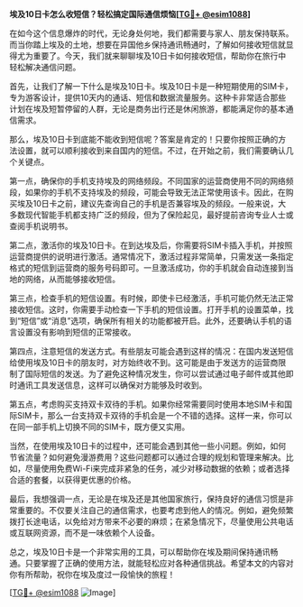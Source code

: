 **埃及10日卡怎么收短信？轻松搞定国际通信烦恼[[TG💪+ @esim1088](https://t.me/s/esim1088)]**

在如今这个信息爆炸的时代，无论身处何地，我们都需要与家人、朋友保持联系。而当你踏上埃及的土地，想要在异国他乡保持通讯畅通时，了解如何接收短信就显得尤为重要了。今天，我们就来聊聊埃及10日卡如何接收短信，帮助你在旅行中轻松解决通信问题。

首先，让我们了解一下什么是埃及10日卡。埃及10日卡是一种短期使用的SIM卡，专为游客设计，提供10天内的通话、短信和数据流量服务。这种卡非常适合那些计划在埃及短暂停留的人群，无论是商务出行还是休闲旅游，都能满足你的基本通信需求。

那么，埃及10日卡到底能不能收到短信呢？答案是肯定的！只要你按照正确的方法设置，就可以顺利接收到来自国内的短信。不过，在开始之前，我们需要确认几个关键点。

第一点，确保你的手机支持埃及的网络频段。不同国家的运营商使用不同的网络频段，如果你的手机不支持埃及的频段，可能会导致无法正常使用该卡。因此，在购买埃及10日卡之前，建议先查询自己的手机是否兼容埃及的频段。一般来说，大多数现代智能手机都支持广泛的频段，但为了保险起见，最好提前咨询专业人士或查阅手机说明书。

第二点，激活你的埃及10日卡。在到达埃及后，你需要将SIM卡插入手机，并按照运营商提供的说明进行激活。通常情况下，激活过程非常简单，只需发送一条指定格式的短信到运营商的服务号码即可。一旦激活成功，你的手机就会自动连接到当地的网络，从而能够接收短信。

第三点，检查手机的短信设置。有时候，即使卡已经激活，手机可能仍然无法正常接收短信。这时，你需要手动检查一下手机的短信设置。打开手机的设置菜单，找到“短信”或“消息”选项，确保所有相关的功能都被开启。此外，还要确认手机的语言设置没有影响到短信的正常接收。

第四点，注意短信的发送方式。有些朋友可能会遇到这样的情况：在国内发送短信给使用埃及10日卡的朋友时，对方始终收不到。这可能是由于发送方的运营商限制了国际短信的发送。为了避免这种情况发生，你可以尝试通过电子邮件或其他即时通讯工具发送信息，这样可以确保对方能够及时收到。

第五点，考虑购买支持双卡双待的手机。如果你经常需要同时使用本地SIM卡和国际SIM卡，那么一台支持双卡双待的手机会是一个不错的选择。这样一来，你可以在同一部手机上切换不同的SIM卡，既方便又实用。

当然，在使用埃及10日卡的过程中，还可能会遇到其他一些小问题。例如，如何节省流量？如何避免漫游费用？这些问题都可以通过合理的规划和管理来解决。比如，尽量使用免费Wi-Fi来完成非紧急的任务，减少对移动数据的依赖；或者选择合适的套餐，以获得更优惠的价格。

最后，我想强调一点，无论是在埃及还是其他国家旅行，保持良好的通信习惯是非常重要的。不仅要关注自己的通信需求，也要考虑到他人的情况。例如，避免频繁拨打长途电话，以免给对方带来不必要的麻烦；在紧急情况下，尽量使用公共电话或互联网资源，而不是一味依赖个人设备。

总之，埃及10日卡是一个非常实用的工具，可以帮助你在埃及期间保持通讯畅通。只要掌握了正确的使用方法，就能轻松应对各种通信挑战。希望本文的内容对你有所帮助，祝你在埃及度过一段愉快的旅程！

[[TG💪+ @esim1088](https://t.me/s/esim1088) ![Image](https://i.postimg.cc/4NQfJmqS/Snipaste-2025-05-13-00-14-12.png)]